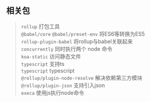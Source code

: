 ## 相关包
> `rollup` 打包工具  
> `@babel/core` `@babel/preset-env` 将ES6等转换为ES5  
> `rollup-plugin-babel` 将rollup与babel关联起来  
> `concurrently` 同时执行两个 node 命令  
> `koa-static` 访问静态文件  
> `typescript` 支持ts  
> `typescript` typescript  
> `@rollup/plugin-node-resolve` 解决依赖第三方模块  
> `@rollup/plugin-json` 支持引入json  
> `execa` 使用js执行node命令
